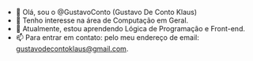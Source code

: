 - 👋 Olá, sou o @GustavoConto (Gustavo De Conto Klaus)
- 👀 Tenho interesse na área de Computação em Geral.
- 🌱 Atualmente, estou aprendendo Lógica de Programação e Front-end.
- 📫 Para entrar em contato: pelo meu endereço de email: gustavodecontoklaus@gmail.com.   

<!---
GustavoConto/GustavoConto is a ✨ special ✨ repository because its `README.md` (this file) appears on your GitHub profile.
You can click the Preview link to take a look at your changes.
--->
